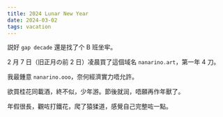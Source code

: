 ```yaml
---
title: 2024 Lunar New Year
date: 2024-03-02
tags: vacation
---
```


説好 `gap decade` 還是找了个 B 班坐牢。

2 月 7 日（旧正月の前 2 日）凌晨買了這個域名 `nanarino.art`，第一年 4 刀。

我最鍾意 `nanarino.ooo`，奈何經濟實力唔允許。

欲買桂花同載酒，終不似，少年游。節後就润，唔願再作年獸了。

年假很長，觀咗打鐵花，爬了猿猱道，感覺自己完整咗一點。
